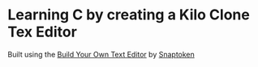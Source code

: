 # Learning C by creating a Kilo Clone Tex Editor

Built using the [Build Your Own Text Editor](https://viewsourcecode.org/snaptoken/kilo/) by [Snaptoken](https://github.com/snaptoken)
